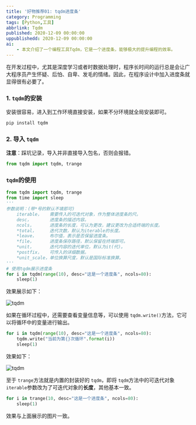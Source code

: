 ```yaml
---
title: '好物推荐01: tqdm进度条'
category: Programming
tags: [Python,工具]
abbrlink: Tqdm
published: 2020-12-09 00:00:00
uppublishedd: 2020-12-09 00:00:00
ai:
    - 本文介绍了一个编程工具Tqdm，它是一个进度条，能够极大的提升编程的效率。
---
```

在开发过程中，尤其是深度学习或者时数据处理时，程序长时间的运行总是会让广大程序员产生怀疑、后怕、自卑、发毛的情绪。因此，在程序设计中加入进度条就显得很有必要了。

### 1. `tqdm`的安装

安装很容易，进入到工作环境直接安装，如果不分环境就全局安装即可。

```bash
pip install tqdm
```

### 2. 导入 `tqdm`

 **注意**：踩坑记录，导入并非直接导入包名，否则会报错。

```python
from tqdm import tqdm, trange
```

### `tqdm`的使用

```python
from tqdm import tqdm, trange
from time import sleep
'''
参数说明：(带*号的默认不填即可)
    iterable，   需要传入的可迭代对象，作为整体进度条的尺。
    desc，       进度条的描述内容。
    ncols，      进度条的长度，可认为更改，建议更改为合适终端的长度。
    *total，     迭代次数，默认为iterable的长度。
    *leave，     布尔值，表示是否保留进度条。
    *file，      进度条保存路径，默认保留在终端即可。
    *unit，      迭代内容的迭代单位，默认为it(代)。
    *postfix，   可传入的详细数据。
    *unit_scale，单位换算尺度，默认是国际标准换算。
'''
# 使用tqdm展示进度条
for i in tqdm(range(10), desc="这是一个进度条", ncols=80):
    sleep(1)
```

效果展示如下：

![tqdm](https://images.kimbleex.top/BlogIMG/Tqdm/tqdm-process-letter.avif)

如果在循环过程中，还需要查看变量信息等，可以使用 `tqdm.write()`方法，它可以将循环中的变量进行输出。

```python
for i in tqdm(range(10), desc="这是一个进度条", ncols=80):
    tqdm.write("当前为第{}次循环".format(i))
    sleep(1)
```

效果如下：

![tqdm](https://images.kimbleex.top/BlogIMG/Tqdm/tqdm-write.avif)

至于 `trange`方法就是内置的封装好的 `tqdm`，即将 `tqdm`方法中的可迭代对象 `iterable`参数改为了可迭代对象的**长度**，其他基本一致。

```python
for i in trange(10, desc="这是一个进度条", ncols=80):
    sleep(1)
```

效果与上面展示的图片一致。
